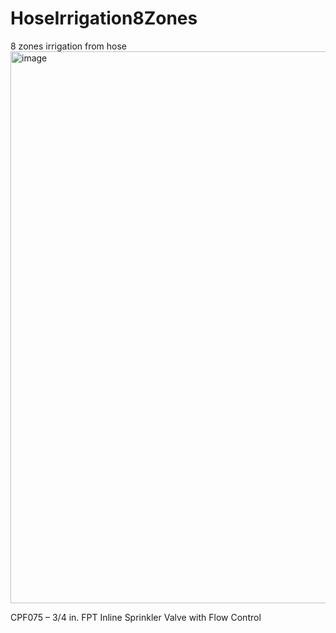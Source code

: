 # HoseIrrigation8Zones
8 zones irrigation from hose
<img width="883" alt="image" src="https://github.com/user-attachments/assets/a5b6da60-c367-42a7-8283-873f2738c4dc" />



CPF075 – 3/4 in. FPT Inline Sprinkler Valve with Flow Control
